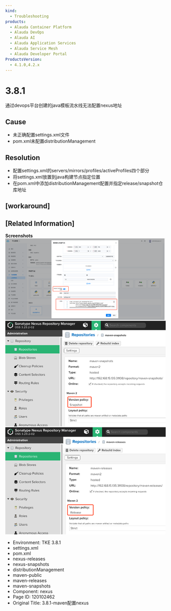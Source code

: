 ```yaml
---
kind:
  - Troubleshooting
products:
  - Alauda Container Platform
  - Alauda DevOps
  - Alauda AI
  - Alauda Application Services
  - Alauda Service Mesh
  - Alauda Developer Portal
ProductsVersion:
  - 4.1.0,4.2.x
---
```

<!-- A type of document that involves encountering a fault, diagnosing it, performing root cause analysis, and providing solutions. -->

# 3.8.1

通过devops平台创建的java模板流水线无法配置nexus地址

## Cause
- 未正确配置settings.xml文件
- pom.xml未配置distributionManagement

## Resolution
- 配置settings.xml的servers/mirrors/profiles/activeProfiles四个部分
- 将settings.xml放置到java构建节点指定位置
- 在pom.xml中添加distributionManagement配置并指定release/snapshot仓库地址

## [workaround]

## [Related Information]
**Screenshots**
![](assets/3-8-1-mavenpei-zhi-nexus/image2022-7-14_10-57-10.png)
![](assets/3-8-1-mavenpei-zhi-nexus/image2022-7-14_14-33-25.png)![](assets/3-8-1-mavenpei-zhi-nexus/image2022-7-14_14-33-54.png)
- Environment: TKE 3.8.1
- settings.xml
- pom.xml
- nexus-releases
- nexus-snapshots
- distributionManagement
- maven-public
- maven-releases
- maven-snapshots
- Component: nexus
- Page ID: 120102462
- Original Title: 3.8.1-maven配置nexus
